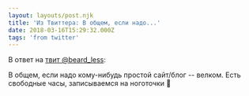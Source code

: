 ```yaml
---
layout: layouts/post.njk
title: 'Из Твиттера: В общем, если надо...'
date: 2018-03-16T15:29:32.000Z
tags: 'from twitter'
---
```

В ответ на [твит @beard_less](https://twitter.com/_/status/974668560231407617):

В общем, если надо кому-нибудь простой сайт/блог -- велком. Есть свободные часы, записываемся на ноготочки 💅

